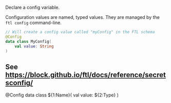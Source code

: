Declare a config variable.

Configuration values are named, typed values. They are managed by the `ftl config` command-line.

```kotlin
// Will create a config value called "myConfig" in the FTL schema
@Config
data class MyConfig(
    val value: String
)
```

See https://block.github.io/ftl/docs/reference/secretsconfig/
---

@Config
data class ${1:Name}(
	val value: ${2:Type}
) 

